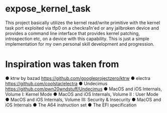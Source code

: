 # expose_kernel_task

This project basically utilizes the kernel read/write primitive with the kernel task port exploited via tfp0 on a checkra1n'ed or any jailbroken device and provides a command line interface that provides kernel patching, introspection etc, on a device with this capability. This is just a simple implementation for my own personal skill development and progression.

# Inspiration was taken from
● ktrw by bazad https://github.com/googleprojectzero/ktrw
● electra https://github.com/coolstar/electra
● Undecimus https://github.com/pwn20wndstuff/Undecimus
● MacOS and iOS Internals, Volume I: Kernel Mode
● MacOS and iOS Internals, Volume II : User Mode
● MacOS and iOS Internals, Volume III: Security & Insecurity
● MacOS and iOS Internals
● The A64 instruction set
● The EFI specification